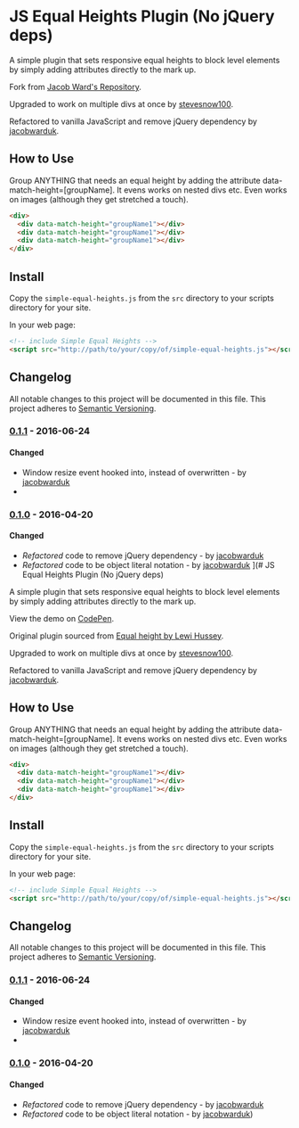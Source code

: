 # JS Equal Heights Plugin (No jQuery deps)

A simple plugin that sets responsive equal heights to block level elements by simply adding attributes directly to the mark up.

Fork from [Jacob Ward's Repository](https://github.com/jacobwarduk/equal-heights).

Upgraded to work on multiple divs at once by [stevesnow100](https://github.com/stevesnow100).

Refactored to vanilla JavaScript and remove jQuery dependency by [jacobwarduk](https://github.com/jacobwarduk).

## How to Use

Group ANYTHING that needs an equal height by adding the attribute data-match-height=[groupName].
It evens works on nested divs etc. Even works on images (although they get stretched a touch).

```html
<div>
  <div data-match-height="groupName1"></div>
  <div data-match-height="groupName1"></div>
  <div data-match-height="groupName1"></div>
</div>
```

## Install

Copy the `simple-equal-heights.js` from the `src` directory to your scripts directory for your site.

In your web page:

```html
<!-- include Simple Equal Heights -->
<script src="http://path/to/your/copy/of/simple-equal-heights.js"></script>
```

## Changelog

All notable changes to this project will be documented in this file.
This project adheres to [Semantic Versioning](http://semver.org).

### [0.1.1]() - 2016-06-24

#### Changed

- Window resize event hooked into, instead of overwritten - by [jacobwarduk](https://github.com/jacobwarduk)
-

### [0.1.0]() - 2016-04-20

#### Changed

- _Refactored_ code to remove jQuery dependency - by [jacobwarduk](https://github.com/jacobwarduk)
- _Refactored_ code to be object literal notation - by [jacobwarduk](https://github.com/jacobwarduk)
  ](# JS Equal Heights Plugin (No jQuery deps)

A simple plugin that sets responsive equal heights to block level elements by simply adding attributes directly to the mark up.

View the demo on [CodePen](http://codepen.io/jacobwarduk/pen/pbEZav).

Original plugin sourced from [Equal height by Lewi Hussey](http://codepen.io/Lewitje/pen/YybQEP).

Upgraded to work on multiple divs at once by [stevesnow100](https://github.com/stevesnow100).

Refactored to vanilla JavaScript and remove jQuery dependency by [jacobwarduk](https://github.com/jacobwarduk).

## How to Use

Group ANYTHING that needs an equal height by adding the attribute data-match-height=[groupName].
It evens works on nested divs etc. Even works on images (although they get stretched a touch).

```html
<div>
  <div data-match-height="groupName1"></div>
  <div data-match-height="groupName1"></div>
  <div data-match-height="groupName1"></div>
</div>
```

## Install

Copy the `simple-equal-heights.js` from the `src` directory to your scripts directory for your site.

In your web page:

```html
<!-- include Simple Equal Heights -->
<script src="http://path/to/your/copy/of/simple-equal-heights.js"></script>
```

## Changelog

All notable changes to this project will be documented in this file.
This project adheres to [Semantic Versioning](http://semver.org).

### [0.1.1]() - 2016-06-24

#### Changed

- Window resize event hooked into, instead of overwritten - by [jacobwarduk](https://github.com/jacobwarduk)
-

### [0.1.0]() - 2016-04-20

#### Changed

- _Refactored_ code to remove jQuery dependency - by [jacobwarduk](https://github.com/jacobwarduk)
- _Refactored_ code to be object literal notation - by [jacobwarduk](https://github.com/jacobwarduk))
